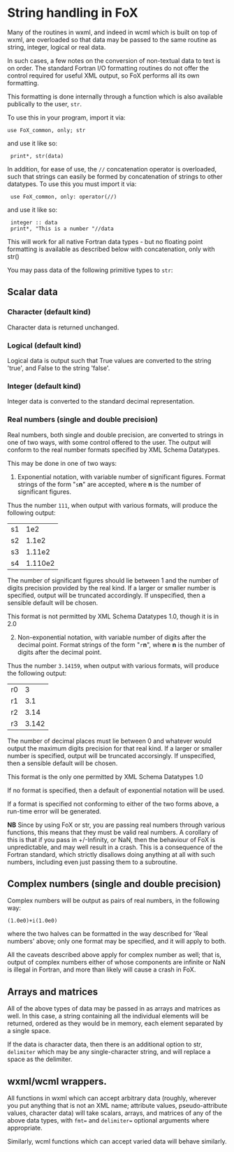 # String handling in FoX

Many of the routines in wxml, and indeed in wcml which is built on top of wxml, are overloaded so that data may be passed to the same routine as string, integer, logical or real data.

In such cases, a few notes on the conversion of non-textual data to text is on order. The
standard Fortran I/O formatting routines do not offer the control required for useful XML output, so FoX performs all its own formatting.

This formatting is done internally through a function which is also available publically to the user, `str`.

To use this in your program, import it via:

    use FoX_common, only; str

and use it like so:

     print*, str(data)

In addition, for ease of use, the `//` concatenation operator is overloaded, such that strings can easily be formed by concatenation of strings to other datatypes. To use this you must import it via:

     use FoX_common, only: operator(//)

and use it like so:

     integer :: data
     print*, "This is a number "//data

This will work for all native Fortran data types - but no floating point formatting is available as described below with concatenation, only with str()

You may pass data of the following primitive types to `str`:

## Scalar data

### Character (default kind)

Character data is returned unchanged.

### Logical (default kind)

Logical data is output such that True values are converted to the string 'true', and False to the string 'false'.

### Integer (default kind)

Integer data is converted to the standard decimal representation.

### Real numbers (single and double precision)

Real numbers, both single and double precision, are converted to strings in one of two ways, with some control offered to the user. The output will conform to the real number formats specified by XML Schema Datatypes.

This may be done in one of two ways:

 1. Exponential notation, with variable number of significant figures. Format strings of the form "`s`**n**"  are accepted, where **n** is the number of significant figures.

 Thus the number `111`, when output with various formats, will produce the following output:

<table class="format">
<tr>
  <td class="format"> s1 </td><td> 1e2 </td>
</tr><tr>
  <td> s2 </td><td> 1.1e2 </td>
</tr><tr>
  <td> s3 </td><td> 1.11e2 </td>
</tr><tr>
  <td> s4 </td><td> 1.110e2 </td>
</tr>
</table>

 The number of significant figures should lie between 1 and the number of digits precision provided by the real kind. If a larger or smaller number is specified, output will be truncated accordingly. If unspecified, then a sensible default will be chosen.

  This format is not permitted by XML Schema Datatypes 1.0, though it is in 2.0

 2. Non-exponential notation, with variable number of digits after the decimal point. Format strings of the form "`r`**n**", where **n** is the number of digits after the decimal point.

 Thus the number `3.14159`, when output with various formats, will produce the following output:

<table class="format">
<tr>
  <td> r0 </td><td> 3 </td>
</tr><tr>
  <td> r1 </td><td> 3.1</td>
</tr><tr>
  <td> r2 </td><td> 3.14</td>
</tr><tr>
  <td> r3 </td><td> 3.142 </td>
</tr>
</table>

 The number of decimal places must lie between 0 and whatever would output the maximum digits precision for that real kind.  If a larger or smaller number is specified, output will be truncated accorsingly. If unspecified, then a sensible default will be chosen.

 This format is the only one permitted by XML Schema Datatypes 1.0

 If no format is specified, then a default of exponential notation will be used.

 If a format is specified not conforming to either of the two forms above, a run-time error will be generated.

**NB** Since by using FoX or str, you are passing real numbers through various functions, this means that
       they must be valid real numbers. A corollary of this is that if you pass in +/-Infinity, or NaN, then
       the behaviour of FoX is unpredictable, and may well result in a crash. This is a consequence of the
       Fortran standard, which strictly disallows doing anything at all with such numbers, including even
       just passing them to a subroutine.

## Complex numbers (single and double precision)

Complex numbers will be output as pairs of real numbers, in the following way:

`(1.0e0)+i(1.0e0)`

where the two halves can be formatted in the way described for 'Real numbers' above; only one format may be specified, and it will apply to both.

All the caveats described above apply for complex number as well; that is, output of complex numbers either of whose components are infinite or NaN is illegal in Fortran, and more than likely will cause a crash in FoX.

## Arrays and matrices

All of the above types of data may be passed in as arrays and matrices as well. In this case, a string containing all the individual elements will be returned, ordered as they would be in memory, each element separated by a single space.

If the data is character data, then there is an additional option to str, `delimiter` which may be any single-character string, and will replace a space as the delimiter.

## wxml/wcml wrappers.

All functions in wxml which can accept arbitrary data (roughly, wherever you put anything that is not an XML name; attribute values, pseudo-attribute values, character data) will take scalars, arrays, and matrices of any of the above data types, with `fmt=` and `delimiter=` optional arguments where appropriate.

Similarly, wcml functions which can accept varied data will behave similarly.

